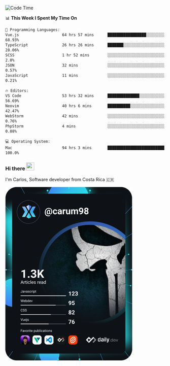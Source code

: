 
<!--START_SECTION:waka-->
![Code Time](http://img.shields.io/badge/Code%20Time-787%20hrs%2016%20mins-blue)

📊 **This Week I Spent My Time On** 

```text
💬 Programming Languages: 
Vue.js                   64 hrs 57 mins      █████████████████░░░░░░░░   68.93% 
TypeScript               26 hrs 26 mins      ███████░░░░░░░░░░░░░░░░░░   28.06% 
SCSS                     1 hr 52 mins        ░░░░░░░░░░░░░░░░░░░░░░░░░   2.0% 
JSON                     32 mins             ░░░░░░░░░░░░░░░░░░░░░░░░░   0.57% 
JavaScript               11 mins             ░░░░░░░░░░░░░░░░░░░░░░░░░   0.21%

🔥 Editors: 
VS Code                  53 hrs 32 mins      ██████████████░░░░░░░░░░░   56.69% 
Neovim                   40 hrs 6 mins       ██████████░░░░░░░░░░░░░░░   42.47% 
WebStorm                 42 mins             ░░░░░░░░░░░░░░░░░░░░░░░░░   0.76% 
PhpStorm                 4 mins              ░░░░░░░░░░░░░░░░░░░░░░░░░   0.08%

💻 Operating System: 
Mac                      94 hrs 3 mins       █████████████████████████   100.0%

```


<!--END_SECTION:waka-->

### Hi there <img src="https://media.giphy.com/media/hvRJCLFzcasrR4ia7z/giphy.gif" width="25px" height="25px">

I'm Carlos, Software developer from Costa Rica 🇨🇷

<a href="https://app.daily.dev/carum98"><img src="https://github.com/carum98/carum98/blob/main/devcard.svg" width="400" alt="Carlos Umaña Acevedo's Dev Card"/></a>
